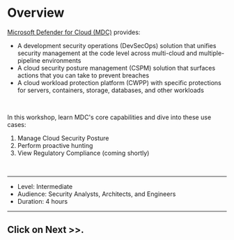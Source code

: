 # Overview
[Microsoft Defender for Cloud (MDC)](https://learn.microsoft.com/en-us/azure/defender-for-cloud/defender-for-cloud-introduction) provides: 

* A development security operations (DevSecOps) solution that unifies security management at the code level across multi-cloud and multiple-pipeline environments
* A cloud security posture management (CSPM) solution that surfaces actions that you can take to prevent breaches
* A cloud workload protection platform (CWPP) with specific protections for servers, containers, storage, databases, and other workloads

<br>

In this workshop, learn MDC's core capabilities and dive into these use cases:
1. Manage Cloud Security Posture 
2. Perform proactive hunting
3. View Regulatory Compliance (coming shortly)

<br>

---
* Level: Intermediate
* Audience: Security Analysts, Architects, and Engineers
* Duration: 4 hours
---

## Click on Next >>.
